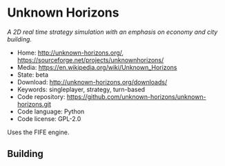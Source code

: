 # Unknown Horizons

_A 2D real time strategy simulation with an emphasis on economy and city building._

- Home: http://unknown-horizons.org/, https://sourceforge.net/projects/unknownhorizons/
- Media: https://en.wikipedia.org/wiki/Unknown_Horizons
- State: beta
- Download: http://unknown-horizons.org/downloads/
- Keywords: singleplayer, strategy, turn-based
- Code repository: https://github.com/unknown-horizons/unknown-horizons.git
- Code language: Python
- Code license: GPL-2.0

Uses the FIFE engine.

## Building

